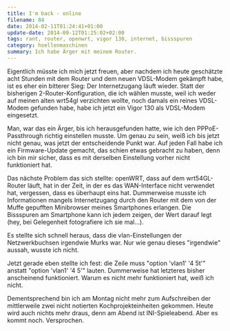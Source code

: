 ```yaml
---
title: I'm back - online
filename: 84
date: 2014-02-11T01:24:41+01:00
update-date: 2014-09-12T01:25:02+02:00
tags: rant, router, openwrt, vigor 130, internet, bissspuren
category: hoellenmaschinen
summary: Ich habe Ärger mit meinem Router.
---
```


Eigentlich müsste ich mich jetzt freuen, aber nachdem ich heute geschätzte acht Stunden mit dem Router und dem neuen VDSL\-Modem gekämpft habe, ist es eher ein bitterer Sieg: Der Internetzugang läuft wieder. Statt der bisherigen 2\-Router\-Konfiguration, die ich wählen musste, weil ich weder auf meinen alten wrt54gl verzichten wollte, noch damals ein reines VDSL\-Modem gefunden habe, habe ich jetzt ein Vigor 130 als VDSL\-Modem eingesetzt.

Man, war das ein Ärger, bis ich herausgefunden hatte, wie ich den PPPoE\-Passthrough richtig einstellen musste. Um genau zu sein, weiß ich bis jetzt nicht genau, was jetzt der entscheidende Punkt war. Auf jeden Fall habe ich ein Firmware\-Update gemacht, das schien etwas gebracht zu haben, denn ich bin mir sicher, dass es mit derselben Einstellung vorher nicht funktioniert hat.

Das nächste Problem das sich stellte: openWRT, dass auf dem wrt54GL\-Router läuft, hat in der Zeit, in der es das WAN\-Interface nicht verwendet hat, vergessen, dass es überhaupt eins hat. Dummerweise musste ich Informationen mangels Internetzugang durch den Router mit dem von der Muffe gepufften Minibrowser meines Smartphones erlangen. Die Bissspuren am Smartphone kann ich jedem zeigen, der Wert darauf legt (hey, bei Gelegenheit fotografiere ich sie mal…).

Es stellte sich schnell heraus, dass die vlan\-Einstellungen der Netzwerkbuchsen irgendwie Murks war. Nur wie genau dieses "irgendwie" aussah, wusste ich nicht.

Jetzt gerade eben stellte ich fest: die Zeile muss "option 'vlan1' '4 5t'" anstatt "option 'vlan1' '4 5'" lauten. Dummerweise hat letzteres bisher anscheinend funktioniert. Warum es nicht mehr funktioniert hat, weiß ich nicht.

Dementsprechend bin ich am Montag nicht mehr zum Aufschreiben der mittlerweile zwei nicht notierten Kochprojekteinheiten gekommen. Heute wird auch nichts mehr draus, denn am Abend ist INI\-Spieleabend. Aber es kommt noch. Versprochen.
